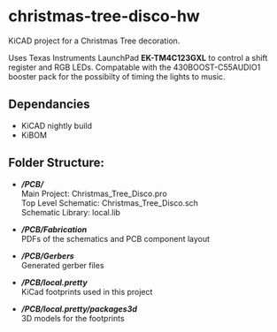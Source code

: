 # christmas-tree-disco-hw
KiCAD project for a Christmas Tree decoration.

Uses Texas Instruments LaunchPad **EK-TM4C123GXL** to control a 
shift register and RGB LEDs. Compatable with the 
430BOOST-C55AUDIO1 booster pack for the possibilty of timing 
the lights to music.

## Dependancies
* KiCAD nightly build
* KiBOM

## Folder Structure:  
- ***/PCB/***  
   Main Project: Christmas_Tree_Disco.pro  
   Top Level Schematic: Christmas_Tree_Disco.sch  
   Schematic Library: local.lib  

- ***/PCB/Fabrication***  
   PDFs of the schematics and PCB component layout  

- ***/PCB/Gerbers***  
   Generated gerber files  

- ***/PCB/local.pretty***  
   KiCad footprints used in this project  

- ***/PCB/local.pretty/packages3d***  
   3D models for the footprints  
